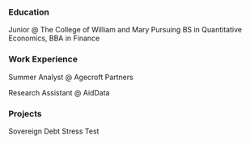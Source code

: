 ### Education
Junior @ The College of William and Mary
  Pursuing BS in Quantitative Economics, BBA in Finance
  
### Work Experience
Summer Analyst @ Agecroft Partners

Research Assistant @ AidData

### Projects
Sovereign Debt Stress Test
